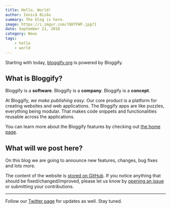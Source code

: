 ```yaml
---
title: Hello, World!
author: Ionică Bizău
summary: The blog is here.
image: https://i.imgur.com/lNXTFWF.jpg?1
date: September 21, 2016
category: News
tags:
    - hello
    - world
---
```


Starting with today, [bloggify.org](https://bloggify.org) is powered by Bloggify.

## What is Bloggify?

Bloggify is a **software**. Bloggify is a **company**. Bloggify is a **concept**.

At Bloggify, *we make publishing easy*. Our core product is a platform for creating websites and web applications. The Bloggify apps are like puzzles, everything being modular. That makes code snippets and functionalities reusable across the applications.

You can learn more about the Bloggify features by checking out [the home page](/).


## What will we post here?

On this blog we are going to announce new features, changes, bug fixes and lots more.

The content of the website is [stored on GitHub](https://github.com/Bloggify/newww). If you notice anything that should be fixed/changed/improved, please let us know by [opening an issue](https://github.com/Bloggify/newww/issues/new) or submitting your contributions.

---

Follow our [Twitter page](https://twitter.com/Bloggify) for updates as well. Stay tuned.
